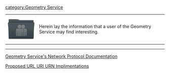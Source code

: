 [category:Geometry Service](category:Geometry_Service.md)

|                                        |                                                                                      |
|----------------------------------------|--------------------------------------------------------------------------------------|
| ![](../img/Users_128px.png) | Herein lay the information that a user of the Geometry Service may find interesting. |

------------------------------------------------------------------------

[Geometry Service's Network Protocol
Documentation](GeometryServiceNetworkProtocol.md)

[Proposed URL URI URN
Implimentations](URL_URI_URN_Implimentations.md)
